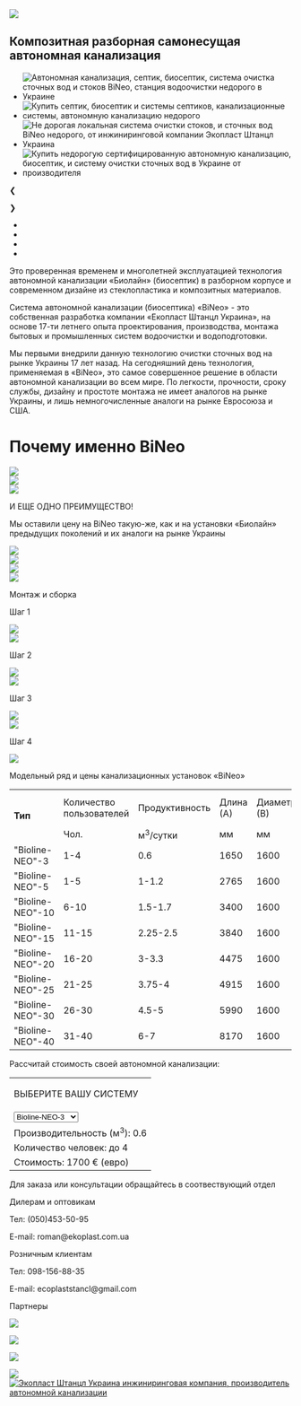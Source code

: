 <!DOCTYPE html>
<html lang="ru-ru">
    <head>
        <meta http-equiv="Content-Type" content="text/html; charset=utf-8">
        <meta name="viewport" content="width=device-width, initial-scale=1.0, shrink-to-fit=no">
        <meta http-equiv="X-UA-Compatible" content="ie=edge">
        <link rel="stylesheet" href="assets/css/style.css" type="text/css">
        <link rel="apple-touch-icon" type="image/png" sizes="146x146" href="assets/img/icons/favicon.png">
        <link rel="icon" type="image/png" sizes="146x146" href="assets/img/icons/favicon.png">
        <link rel="shortcut icon" href="assets/img/icons/favicon.png">
        <title>Автономная система канализации BiNeo</title>
    </head>
    <body>
    <div class="top-line"></div>
    <section id="first">
        <div class="logo"><a href="http://ekoplast.com.ua/"><img src="assets/img/logo/bineo-header-logo.png"></a></div>
        <div class="label">
            <h1>Композитная разборная самонесущая автономная канализация</h1>
        </div>
    </section>
    <section id="second">
        <div class="description">            
            <div class="slider-box">
                <div id="block-for-slider">
                    <div id="viewport">
                        <ul id="slidewrapper">
                            <li class="slide"><img src="assets/img/slider1/bioline-neo-1.jpg" alt="Автономная канализация, септик, биосептик, система очистка сточных вод и стоков BiNeo, станция водоочистки недорого в Украине" class="slide-img"></li>
                            <li class="slide"><img src="assets/img/slider1/bioline-neo-2.jpg" alt="Купить септик, биосептик и системы септиков, канализационные системы, автономную канализацию недорого" class="slide-img"></li>
                            <li class="slide"><img src="assets/img/slider1/bioline-neo-3.jpg" alt="Не дорогая локальная система очистки стоков, и сточных вод BiNeo недорого, от инжиниринговой компании Экопласт Штанцл Украина" class="slide-img"></li>
                            <li class="slide"><img src="assets/img/slider1/bioline-neo-4.jpg" alt="Купить недорогую сертифицированную автономную канализацию, биосептик, и систему очистки сточных вод в Украине от производителя" class="slide-img"></li>
                        </ul>
                        <div id="prev-next-btns">
                            <div id="prev-btn"><p>&#10094;</p></div>
                            <div id="next-btn"><p>&#10095;</p></div>
                        </div>
                        <ul id="nav-btns">
                            <li class="slide-nav-btn"></li>
                            <li class="slide-nav-btn"></li>
                            <li class="slide-nav-btn"></li>
                            <li class="slide-nav-btn"></li>
                        </ul>
                    </div>
                </div>             
            </div>            
            <div class="green-box">
                <p>Это проверенная временем и многолетней эксплуатацией технология автономной канализации «Биолайн» (биосептик) в разборном корпусе и современном дизайне из стеклопластика и композитных материалов.</p>
                <p>Система автономной канализации (биосептика) «BiNeo» - это собственная разработка компании «Екопласт Штанцл Украина», на основе 17-ти летнего опыта проектирования, производства, монтажа бытовых и промышленных систем водоочистки и водоподготовки.</p>
                <p>Мы первыми внедрили данную технологию очистки сточных вод на рынке Украины 17 лет назад. На сегодняшний день технология,
                    применяемая в «BiNeo», это самое совершенное решение в области автономной канализации во всем
                    мире. По легкости, прочности, сроку службы, дизайну и простоте монтажа не имеет аналогов на рынке
                    Украины, и лишь немногочисленные аналоги на рынке Евросоюза и США.</p>
            </div>           
        </div> 
    </section>
        <div class="main-points">
            <h1 class="why-bineo">Почему именно BiNeo</h1>
            <div class="galleryContainer">
                <div class="slideShowContainer">                  
                    <div class="slidie">
                        <img src="assets/img/slider2/main-points-01.png">
                    </div>
                    <div class="slidie">
                        <img src="assets/img/slider2/main-points-02.png">
                    </div>
                    <div class="slidie">
                        <img src="assets/img/slider2/main-points-03.png">
                    </div>
                </div>
            </div>
        </div>     
        <div class="one-more"><p>И ЕЩЕ ОДНО ПРЕИМУЩЕСТВО!</p></div>       
        <div class="same-price">
            <p class="bineo-price">Мы оставили цену на BiNeo такую-же, как и на установки «Биолайн» предыдущих поколений и их аналоги на рынке Украины</p>
            <div class="two-pics-parent">
                <div class="two-pics-block block1">
                    <img src="assets/img/price-bineo/price-bineo-1.jpg">
                </div>
                <div class="two-pics-block block2">
                    <img src="assets/img/price-bineo/price-bineo-2.jpg">
                </div>
            </div>
            <div class="two-pics-parent">
                <div class="two-pics-block block3">
                    <img src="assets/img/price-bineo/price-bineo-3.jpg">
                </div>           
                <div class="two-pics-block block4">
                    <img src="assets/img/price-bineo/price-bineo-4.jpg">
                </div>
            </div>
        </div>
        <div class="step-block">
            <p>Монтаж и сборка</p>
            <div class="step step1">
                <p>Шаг 1</p><img class="arrow-down first-arrow" src="assets/img/arrow-down.png"><div class="step-son"><img src="assets/img/assembly/bineo-01.jpg"></div>
            </div>
            <div class="step step2">
                <p>Шаг 2</p><img class="arrow-down" src="assets/img/arrow-down.png"><div class="step-son"><img src="assets/img/assembly/bineo-02.jpg"></div>
            </div>
            <div class="step step3">
                <p>Шаг 3</p><img class="arrow-down last-arrow" src="assets/img/arrow-down-last.png"><div class="step-son"><img src="assets/img/assembly/bineo-03.jpg"></div>
            </div>
            <div class="step step4">
                <p>Шаг 4</p><div class="step-son"><img src="assets/img/assembly/bineo-04.jpg"></div>
            </div>
        </div>
        <div class="model-row-container">
            <p class="model-label">Модельный ряд и цены канализационных установок «BiNeo»</p>
            <table class="bineo-table">
                <tbody>
                  <tr class="bineo-tbl-grn">
                      <td rowspan="2"><b>Тип</b></td>
                      <td>Количество пользователей</td>
                      <td class="second-none">Продуктивность</td>
                      <td class="first-none">Длина (А)</td>
                      <td class="first-none">Диаметр (В)</td>
                      <td><strong>Розничная цена без НДС</strong></td>
                  </tr>
                  <tr class="bineo-tbl-grn">
                    <td>Чол.</td>
                    <td class="second-none">м<sup>3</sup>/сутки</td>
                    <td class="first-none">мм</td>
                    <td class="first-none">мм</td>
                    <td>euro</td>
                  </tr>
                  <tr>
                    <td class="bineo-tbl-grn">"Bioline-NEO"-3</td>
                    <td>1-4</td>
                    <td class="second-none">0.6</td>
                    <td class="first-none">1650</td>
                    <td class="first-none">1600</td>
                    <td>1700</td>
                  </tr>
                  <tr>
                    <td class="bineo-tbl-grn">"Bioline-NEO"-5</td>
                    <td>1-5</td>
                    <td class="second-none">1-1.2</td>
                    <td class="first-none">2765</td>
                    <td class="first-none">1600</td>
                    <td>2700</td>
                  </tr>
                  <tr>
                    <td class="bineo-tbl-grn">"Bioline-NEO"-10</td>
                    <td>6-10</td>
                    <td class="second-none">1.5-1.7</td>
                    <td class="first-none">3400</td>
                    <td class="first-none">1600</td>
                    <td>3000</td>
                  </tr>
                  <tr>
                    <td class="bineo-tbl-grn">"Bioline-NEO"-15</td>
                    <td>11-15</td>
                    <td class="second-none">2.25-2.5</td>
                    <td class="first-none">3840</td>
                    <td class="first-none">1600</td>
                    <td>3400</td>
                  </tr>
                  <tr>
                    <td class="bineo-tbl-grn">"Bioline-NEO"-20</td>
                    <td>16-20</td>
                    <td class="second-none">3-3.3</td>
                    <td class="first-none">4475</td>
                    <td class="first-none">1600</td>
                    <td>4000</td>
                  </tr>
                  <tr>
                    <td class="bineo-tbl-grn">"Bioline-NEO"-25</td>
                    <td>21-25</td>
                    <td class="second-none">3.75-4</td>
                    <td class="first-none">4915</td>
                    <td class="first-none">1600</td>
                    <td>4700</td>
                  </tr>
                  <tr>
                    <td class="bineo-tbl-grn">"Bioline-NEO"-30</td>
                    <td>26-30</td>
                    <td class="second-none">4.5-5</td>
                    <td class="first-none">5990</td>
                    <td class="first-none">1600</td>
                    <td>5400</td>
                  </tr>
                  <tr>
                    <td class="bineo-tbl-grn">"Bioline-NEO"-40</td>
                    <td>31-40</td>
                    <td class="second-none">6-7</td>
                    <td class="first-none">8170</td>
                    <td class="first-none">1600</td>
                    <td>6500</td>
                  </tr>
                </tbody>
            </table>
        </div>
        <div class="calculator-block">
            <p class="count">Рассчитай стоимость своей автономной канализации:</p>           
            <div class="calcul-area">
                <div id="block-block-3">
                        <div class="box-calculator">
                            <table>
                            <tbody>
                            <tr><td id="calculator-label"><p>ВЫБЕРИТЕ ВАШУ СИСТЕМУ</p></td>
                            </tr>
                            <tr>
                                <td id="chelovek"><select id="model-range">
						<option value="0">Bioline-NEO-3</option>
						<option value="1">Bioline-NEO-5</option>
						<option value="2">Bioline-NEO-10</option>
						<option value="3">Bioline-NEO-15</option>
						<option value="4">Bioline-NEO-20</option>
						<option value="5">Bioline-NEO-25</option>
						<option value="6">Bioline-NEO-30</option>
						<option value="7">Bioline-NEO-40</option>
					</select></td>
                            </tr>
                            <tr>
                                <td id="proizvoditelnost">Производительность (м<sup>3</sup>): 0.6</td>
                            </tr>
                            <tr>
                                <td id="field_name_stanok_value">Количество человек: до 4</td>
                            </tr>
                            <tr>
                                <td id="field_price_stanok_value">Стоимость: 1700 &#8364; (евро)</td>
                            </tr>
                            </tbody>
                            </table>
                        </div>
                    </div>
                </div>
            </div>       
            <div>
               <p class="ordering">Для заказа или консультации обращайтесь в соотвествующий отдел</p> 
            </div>
        <div class="footer">
            <div class="footer1">
                <p class="diler1">Дилерам и оптовикам</p>
                <p class="diler2">Тел: (050)453-50-95</p>
                <p class="diler3">E-mail: roman@ekoplast.com.ua</p>
            </div>           
            <div class="footer2">
                <p class="retail1">Розничным клиентам</p>
                <p class="diler2">Тел: 098-156-88-35</p>
                <p class="diler3">E-mail: ecoplaststancl@gmail.com</p>
            </div>
            <div class="footer3">
                <p>Партнеры</p>
                <div class="partners">
                    <p class="partner partner1"><img src="assets/img/icons/partners-1.jpg"></p>
                    <p class="partner partner2"><img src="assets/img/icons/partners-2.jpg"></p>
                    <p class="partner partner3"><img src="assets/img/icons/partners-3.png"></p>
                </div>
            </div>
        </div>
        <div class="footer-logos">
            <div class="footlogo1">
                <img src="assets/img/icons/bineo-logo-footer-220.png">
            </div>
            <div class="footlogo2">
                <a href="http://ekoplast.com.ua/"><img src="assets/img/icons/ekoplast-logo-220.png" alt="Экопласт Штанцл Украина инжиниринговая компания, производитель автономной канализации"></a>
            </div>
        </div>
        <script src="assets/js/jquery.min.js"></script>
        <script src="assets/js/slider1.js"></script>
        <script src="assets/js/slider-op.js"></script>
        <script src="assets/js/calculator.js"></script>
    </body>
</html>
